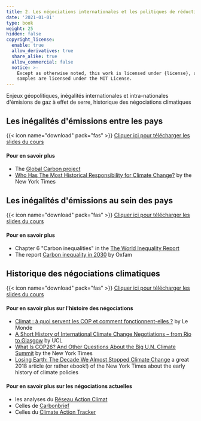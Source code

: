 ```yaml
---
title: 2. Les négociations internationales et les politiques de réduction des émissions
date: '2021-01-01'
type: book
weight: 25
hidden: false
copyright_license:
  enable: true
  allow_derivatives: true
  share_alike: true
  allow_commercial: false
  notice: >-
    Except as otherwise noted, this work is licensed under {license}, and code
    samples are licensed under the MIT License.
---
```

Enjeux géopolitiques, inégalités internationales et intra-nationales d'émisions de gaz à effet de serre, historique des négociations climatiques

<!--more-->


## Les inégalités d'émissions entre les pays

{{< icon name="download" pack="fas" >}} [Cliquer ici pour télécharger les slides du cours](https://www.dropbox.com/s/w8g1j95yqppe7um/1_responsabilite_pays.pdf?dl=0)

#### Pour en savoir plus

- The [Global Carbon project](https://www.globalcarbonproject.org)
- [Who Has The Most Historical Responsibility for Climate Change?](https://www.nytimes.com/interactive/2021/11/12/climate/cop26-emissions-compensation.html) by the New York Times

## Les inégalités d'émissions au sein des pays
{{< icon name="download" pack="fas" >}} [Cliquer ici pour télécharger les slides du cours](https://www.dropbox.com/s/50kfp8vd87gefhz/2_inegalites_monde.pdf?dl=0)

#### Pour en savoir plus
- Chapter 6 "Carbon inequalities" in the [The World Inequality Report](https://wir2022.wid.world/)
- The report [Carbon inequality in 2030](https://www.oxfam.org/en/research/carbon-inequality-2030) by Oxfam

## Historique des négociations climatiques
{{< icon name="download" pack="fas" >}} [Cliquer ici pour télécharger les slides du cours](https://www.dropbox.com/s/s44trgjeqhwt306/negociations%20internationales.pdf?dl=0)

#### Pour en savoir plus sur l'histoire des négociations
- [Climat : à quoi servent les COP et comment fonctionnent-elles ?](https://www.lemonde.fr/planete/article/2021/10/30/climat-a-quoi-servent-les-cop-et-comment-fonctionnent-elles_6100417_3244.html) by Le Monde
- [A Short History of International Climate Change Negotiations – from Rio to Glasgow](https://www.ucl.ac.uk/global-governance/news/2021/jan/short-history-international-climate-change-negotiations-rio-glasgow) by UCL
- [What Is COP26? And Other Questions About the Big U.N. Climate Summit](https://www.nytimes.com/article/what-is-cop26-climate-change-summit.html) by the New York Times
- [Losing Earth: The Decade We Almost Stopped Climate Change](https://www.nytimes.com/interactive/2018/08/01/magazine/climate-change-losing-earth.html) a great 2018 article (or rather ebook!) of the New York Times about the early history of climate policies

#### Pour en savoir plus sur les négociations actuelles
- les analyses du [Réseau Action Climat](https://reseauactionclimat.org/une-alerte-rouge-pour-la-planete/)
- Celles de [Carbonbrief](https://www.carbonbrief.org/category/policy)
- Celles du [Climate Action Tracker](https://climateactiontracker.org/)




